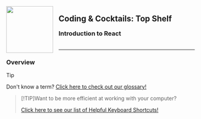 <div>
    <img src="images/logo.png" style="float: left; margin: 0px 15px 15px 0px; height:125px;">
    <h2 style="display:inline-block;margin-top:1em;">Coding &amp; Cocktails: Top Shelf</h2>
    <h3 style="margin-top:0;margin-bottom:2em;">Introduction to React</h3>
</div>
<hr>

### Overview



> [!TIP]
> Don't know a term? [Click here to check out our glossary!](https://github.com/KansasCityWomeninTechnology/LearningResources/blob/master/glossary.md)

> [!TIP]Want to be more efficient at working with your computer?
>
> [Click here to see our list of Helpful Keyboard Shortcuts!](/react/keyboard-shortcuts)
